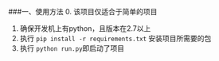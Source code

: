 ###一、使用方法
0. 该项目仅适合于简单的项目
1. 确保开发机上有python，且版本在2.7以上
2. 执行 ```pip install -r requirements.txt``` 安装项目所需要的包
3. 执行 ``` python run.py ```即启动了项目

